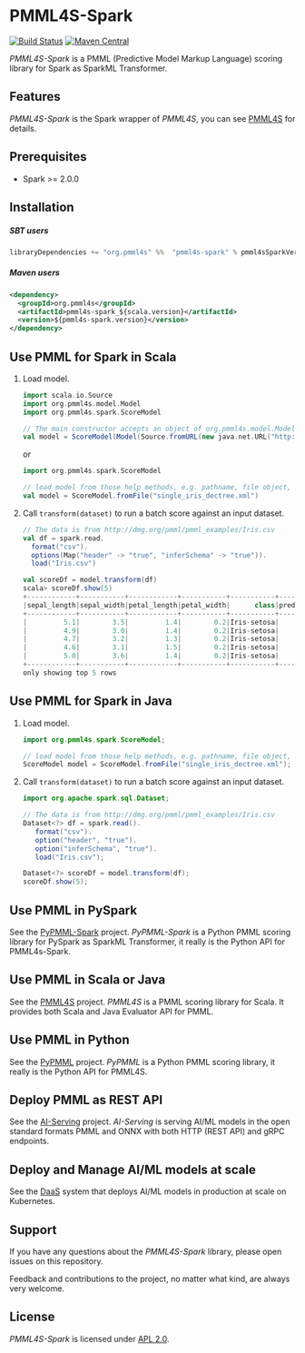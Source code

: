 # PMML4S-Spark
[![Build Status](https://github.com/autodeployai/pmml4s-spark/workflows/Release/badge.svg)](https://github.com/autodeployai/pmml4s-spark/actions)
[![Maven Central](https://img.shields.io/maven-central/v/org.pmml4s/pmml4s-spark_2.12.svg)](https://mvnrepository.com/artifact/org.pmml4s/pmml4s-spark)

_PMML4S-Spark_ is a PMML (Predictive Model Markup Language) scoring library for Spark as SparkML Transformer.

## Features
_PMML4S-Spark_ is the Spark wrapper of _PMML4S_, you can see [PMML4S](https://github.com/autodeployai/pmml4s) for details.

## Prerequisites
 - Spark >= 2.0.0

## Installation

##### SBT users
```scala
libraryDependencies += "org.pmml4s" %%  "pmml4s-spark" % pmml4sSparkVersion
```

##### Maven users
```xml
<dependency>
  <groupId>org.pmml4s</groupId>
  <artifactId>pmml4s-spark_${scala.version}</artifactId>
  <version>${pmml4s-spark.version}</version>
</dependency>
```

## Use PMML for Spark in Scala
1. Load model.

    ```scala
    import scala.io.Source
    import org.pmml4s.model.Model
    import org.pmml4s.spark.ScoreModel

    // The main constructor accepts an object of org.pmml4s.model.Model
    val model = ScoreModel(Model(Source.fromURL(new java.net.URL("http://dmg.org/pmml/pmml_examples/KNIME_PMML_4.1_Examples/single_iris_dectree.xml"))))
    ```
    or
    ```scala
    import org.pmml4s.spark.ScoreModel
    
    // load model from those help methods, e.g. pathname, file object, a string, an array of bytes, or an input stream.
    val model = ScoreModel.fromFile("single_iris_dectree.xml")
    ```

2. Call `transform(dataset)` to run a batch score against an input dataset.

    ```scala
    // The data is from http://dmg.org/pmml/pmml_examples/Iris.csv
    val df = spark.read.
      format("csv").
      options(Map("header" -> "true", "inferSchema" -> "true")).
      load("Iris.csv")
 
    val scoreDf = model.transform(df)
    scala> scoreDf.show(5)
    +------------+-----------+------------+-----------+-----------+---------------+-----------+-----------------------+---------------------------+--------------------------+-------+
    |sepal_length|sepal_width|petal_length|petal_width|      class|predicted_class|probability|probability_Iris-setosa|probability_Iris-versicolor|probability_Iris-virginica|node_id|
    +------------+-----------+------------+-----------+-----------+---------------+-----------+-----------------------+---------------------------+--------------------------+-------+
    |         5.1|        3.5|         1.4|        0.2|Iris-setosa|    Iris-setosa|        1.0|                    1.0|                        0.0|                       0.0|      1|
    |         4.9|        3.0|         1.4|        0.2|Iris-setosa|    Iris-setosa|        1.0|                    1.0|                        0.0|                       0.0|      1|
    |         4.7|        3.2|         1.3|        0.2|Iris-setosa|    Iris-setosa|        1.0|                    1.0|                        0.0|                       0.0|      1|
    |         4.6|        3.1|         1.5|        0.2|Iris-setosa|    Iris-setosa|        1.0|                    1.0|                        0.0|                       0.0|      1|
    |         5.0|        3.6|         1.4|        0.2|Iris-setosa|    Iris-setosa|        1.0|                    1.0|                        0.0|                       0.0|      1|
    +------------+-----------+------------+-----------+-----------+---------------+-----------+-----------------------+---------------------------+--------------------------+-------+
    only showing top 5 rows
    ```
    
## Use PMML for Spark in Java
1. Load model.

    ```java
    import org.pmml4s.spark.ScoreModel;
    
    // load model from those help methods, e.g. pathname, file object, a string, an array of bytes, or an input stream.
    ScoreModel model = ScoreModel.fromFile("single_iris_dectree.xml");
    ```

2. Call `transform(dataset)` to run a batch score against an input dataset.

    ```java
    import org.apache.spark.sql.Dataset;
 
    // The data is from http://dmg.org/pmml/pmml_examples/Iris.csv
    Dataset<?> df = spark.read().
       format("csv").
       option("header", "true").
       option("inferSchema", "true").
       load("Iris.csv"); 
   
    Dataset<?> scoreDf = model.transform(df);
    scoreDf.show(5);
    ```

## Use PMML in PySpark
See the [PyPMML-Spark](https://github.com/autodeployai/pypmml-spark) project. _PyPMML-Spark_ is a Python PMML scoring library for PySpark as SparkML Transformer, it really is the Python API for PMML4s-Spark.

## Use PMML in Scala or Java
See the [PMML4S](https://github.com/autodeployai/pmml4s) project. _PMML4S_ is a PMML scoring library for Scala. It provides both Scala and Java Evaluator API for PMML.

## Use PMML in Python
See the [PyPMML](https://github.com/autodeployai/pypmml) project. _PyPMML_ is a Python PMML scoring library, it really is the Python API for PMML4S.

## Deploy PMML as REST API
See the [AI-Serving](https://github.com/autodeployai/ai-serving) project. _AI-Serving_ is serving AI/ML models in the open standard formats PMML and ONNX with both HTTP (REST API) and gRPC endpoints.

## Deploy and Manage AI/ML models at scale
See the [DaaS](https://www.autodeploy.ai/) system that deploys AI/ML models in production at scale on Kubernetes.

## Support
If you have any questions about the _PMML4S-Spark_ library, please open issues on this repository.

Feedback and contributions to the project, no matter what kind, are always very welcome. 

## License
_PMML4S-Spark_ is licensed under [APL 2.0](http://www.apache.org/licenses/LICENSE-2.0).
